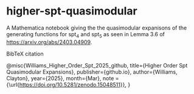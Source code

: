 # higher-spt-quasimodular
A Mathematica notebook giving the the quasimodular expanisons of the generating functions for $\text{spt}_4$ and $\text{spt}_5$ as seen in Lemma 3.6 of https://arxiv.org/abs/2403.04909.


 BibTeX citation
 

 @misc{Williams_Higher_Order_Spt_2025_github, 
  title={Higher Order Spt Quasimodular Expansions}, 
  publisher={github.io}, 
  author={Williams, Clayton}, 
  year={2025}, 
  month={Mar},
  note = {\url{https://doi.org/10.5281/zenodo.15048511}},
  } 
